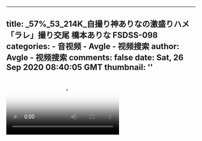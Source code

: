 
---
title: _57%_53_214K_自撮り神ありなの激盛りハメ「ラレ」撮り交尾 橋本ありな FSDSS-098
categories: 
    - 音视频
    - Avgle - 视频搜索
author: Avgle - 视频搜索
comments: false
date: Sat, 26 Sep 2020 08:40:05 GMT
thumbnail: ''
---

<div>   
<video controls loop poster="https://static-clst.avgle.com/videos/tmb13/436614/1.jpg" src="https://static-clst.avgle.com/videos/tmb13/436614/preview.mp4"></video>  
</div>
            